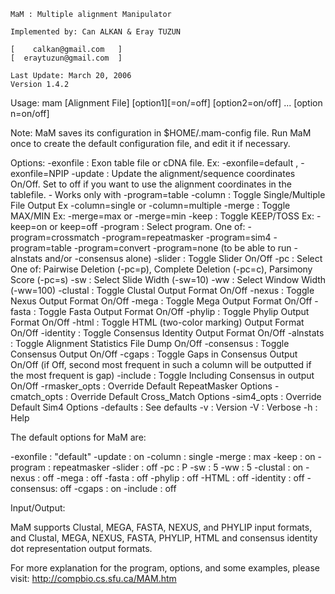 
	MaM : Multiple alignment Manipulator
	
	Implemented by: Can ALKAN & Eray TUZUN
		
	[    calkan@gmail.com   ]
	[  eraytuzun@gmail.com  ]

	Last Update: March 20, 2006
	Version 1.4.2

Usage: mam [Alignment File] [option1][=on/=off] [option2=on/off] ... [option n=on/off]

Note:
	MaM saves its configuration in $HOME/.mam-config file. Run MaM
	once to create the default configuration file, and edit it if necessary.

Options:
-exonfile     : Exon table file or cDNA file.
		Ex: -exonfile=default , -exonfile=NPIP
-update       : Update the alignment/sequence coordinates On/Off.
                Set to off if you want to use the alignment coordinates in the tablefile.
		- Works only with -program=table
-column	      : Toggle Single/Multiple File Output
		Ex -column=single  or  -column=multiple
-merge	      : Toggle MAX/MIN
		Ex: -merge=max  or  -merge=min
-keep	      : Toggle KEEP/TOSS
		Ex: -keep=on  or  keep=off
-program      : Select program. One of:
		-program=crossmatch
		-program=repeatmasker
		-program=sim4
		-program=table
		-program=convert
		-program=none (to be able to run -alnstats and/or -consensus alone)
-slider	      : Toggle Slider On/Off
-pc	      : Select One of:
		Pairwise Deletion (-pc=p),
		Complete Deletion (-pc=c),
		Parsimony Score   (-pc=s)
-sw	      : Select Slide Width (-sw=10)
-ww	      : Select Window Width (-ww=100)
-clustal      : Toggle Clustal Output Format On/Off
-nexus	      : Toggle Nexus Output Format On/Off
-mega	      : Toggle Mega Output Format On/Off
-fasta        : Toggle Fasta Output Format On/Off
-phylip	      : Toggle Phylip Output Format On/Off
-html	      : Toggle HTML (two-color marking) Output Format On/Off
-identity     : Toggle Consensus Identity  Output Format On/Off
-alnstats     : Toggle Alignment Statistics File Dump On/Off
-consensus    : Toggle Consensus Output On/Off
-cgaps        : Toggle Gaps in Consensus Output On/Off (if Off, second most frequent in such a column will be outputted if the most frequent is gap)
-include      : Toggle Including Consensus in output On/Off
-rmasker_opts : Override Default RepeatMasker Options
-cmatch_opts  : Override Default Cross_Match Options
-sim4_opts    : Override Default Sim4 Options
-defaults     : See defaults
-v	      : Version
-V	      : Verbose
-h            : Help

The default options for MaM are:

-exonfile : "default"
-update	  : on
-column   : single
-merge    : max
-keep     : on
-program  : repeatmasker
-slider   : off
-pc       : P
-sw       : 5
-ww       : 5
-clustal  : on
-nexus    : off
-mega     : off
-fasta    : off
-phylip   : off
-HTML     : off
-identity : off
-consensus: off
-cgaps	  : on
-include  : off

Input/Output:

MaM supports Clustal, MEGA, FASTA, NEXUS, and PHYLIP input formats, and
Clustal, MEGA, NEXUS, FASTA, PHYLIP, HTML and consensus identity dot representation
output formats. 

For more explanation for the program, options, and some examples, please
visit: http://compbio.cs.sfu.ca/MAM.htm
